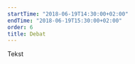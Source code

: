 ```yaml
---
startTime: "2018-06-19T14:30:00+02:00"
endTime: "2018-06-19T15:30:00+02:00"
order: 6
title: Debat
---
```

Tekst
